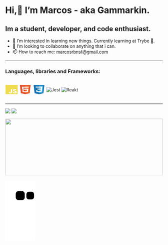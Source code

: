 # Hi,:wave: I’m Marcos - aka Gammarkin.
##  Im a student, developer, and code enthusiast.
- 👀 I’m interested in learning new things. Currently learning at Trybe 🚀.
- 💞️ I’m looking to collaborate on anything that i can.
- 📫 How to reach me: marcosrbnsf@gmail.com

 ---
### Languages, libraries and Frameworks:
<div style="display: inline_block"><br>
  <img align="center" alt="Js" height="30" width="40" src="https://raw.githubusercontent.com/devicons/devicon/master/icons/javascript/javascript-plain.svg">
  <img align="center" alt="HTML" height="30" width="40" src="https://raw.githubusercontent.com/devicons/devicon/master/icons/html5/html5-original.svg">
  <img align="center" alt="CSS" height="30" width="40" src="https://raw.githubusercontent.com/devicons/devicon/master/icons/css3/css3-original.svg">
  <!--- <img align="center" alt="Python" height="30" width="40" src="https://raw.githubusercontent.com/devicons/devicon/master/icons/python/python-original.svg"> --->
  <img align="center" alt="Jest" height="30" width="40" src="https://symbols.getvecta.com/stencil_85/20_jest-icon.aff64ab210.svg">
 <!--- <img align="center" alt="bootstrap" height="30" width="40" src="https://getbootstrap.com.br/docs/4.1/assets/img/bootstrap-stack.png">--->
  <img align="center" alt="Reakt" height="30" width="40" src="https://upload.wikimedia.org/wikipedia/commons/thumb/a/a7/React-icon.svg/1200px-React-icon.svg.png">
  
  ##
 
 ---
  <a href = "mailto:marcosrbnsf@gmail.com"><img src="https://img.shields.io/badge/-Gmail-%23333?style=for-the-badge&logo=gmail&logoColor=white" target="_blank"></a>
  <a href="https://www.linkedin.com/in/mknmarcosfilho" target="_blank"><img src="https://img.shields.io/badge/-LinkedIn-%230077B5?style=for-the-badge&logo=linkedin&logoColor=white" target="_blank"></a> 
  
  <div display="flex">
  <img height="180em" width="100%" src="https://github-readme-stats.vercel.app/api/top-langs/?username=Gammarkin&layout=compact&langs_count=7&theme=dark"/>
 </div>
 
 ![Snake animation](https://github.com/Gammarkin/Gammarkin/blob/output/github-contribution-grid-snake.svg)
</div>
